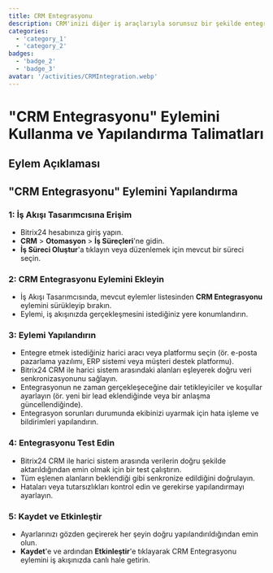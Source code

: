 ```yaml
---
title: CRM Entegrasyonu
description: CRM'inizi diğer iş araçlarıyla sorunsuz bir şekilde entegre edin.
categories: 
  - 'category_1'
  - 'category_2'
badges: 
  - 'badge_2'
  - 'badge_3'
avatar: '/activities/CRMIntegration.webp'
---
```

# "CRM Entegrasyonu" Eylemini Kullanma ve Yapılandırma Talimatları

## Eylem Açıklaması

## **"CRM Entegrasyonu" Eylemini Yapılandırma**

### 1: İş Akışı Tasarımcısına Erişim
- Bitrix24 hesabınıza giriş yapın.
- **CRM** > **Otomasyon** > **İş Süreçleri**'ne gidin.
- **İş Süreci Oluştur**'a tıklayın veya düzenlemek için mevcut bir süreci seçin.

### 2: CRM Entegrasyonu Eylemini Ekleyin
- İş Akışı Tasarımcısında, mevcut eylemler listesinden **CRM Entegrasyonu** eylemini sürükleyip bırakın.
- Eylemi, iş akışınızda gerçekleşmesini istediğiniz yere konumlandırın.

### 3: Eylemi Yapılandırın
- Entegre etmek istediğiniz harici aracı veya platformu seçin (ör. e-posta pazarlama yazılımı, ERP sistemi veya müşteri destek platformu).
- Bitrix24 CRM ile harici sistem arasındaki alanları eşleyerek doğru veri senkronizasyonunu sağlayın.
- Entegrasyonun ne zaman gerçekleşeceğine dair tetikleyiciler ve koşullar ayarlayın (ör. yeni bir lead eklendiğinde veya bir anlaşma güncellendiğinde).
- Entegrasyon sorunları durumunda ekibinizi uyarmak için hata işleme ve bildirimleri yapılandırın.

### 4: Entegrasyonu Test Edin
- Bitrix24 CRM ile harici sistem arasında verilerin doğru şekilde aktarıldığından emin olmak için bir test çalıştırın.
- Tüm eşlenen alanların beklendiği gibi senkronize edildiğini doğrulayın.
- Hataları veya tutarsızlıkları kontrol edin ve gerekirse yapılandırmayı ayarlayın.

### 5: Kaydet ve Etkinleştir
- Ayarlarınızı gözden geçirerek her şeyin doğru yapılandırıldığından emin olun.
- **Kaydet**'e ve ardından **Etkinleştir**'e tıklayarak CRM Entegrasyonu eylemini iş akışınızda canlı hale getirin.